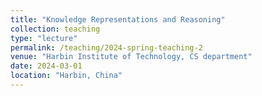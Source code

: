 ```yaml
---
title: "Knowledge Representations and Reasoning"
collection: teaching
type: "lecture"
permalink: /teaching/2024-spring-teaching-2
venue: "Harbin Institute of Technology, CS department"
date: 2024-03-01
location: "Harbin, China"
---
```

